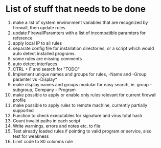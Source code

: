 # List of stuff that needs to be done

1. make a list of system environment variables that are recognized by firewall, then update rules.
2. update FirewallParamters with a list of incompatible paramters for reference
3. apply local IP to all rules
4. separate config file for installation directories, or a script which would auto detect installed programs.
5. some rules are missing comments
6. auto detect interfaces
7. CTRL + F and search for "TODO"
8. Implement unique names and groups for rules, -Name and -Group paramter vs -Display*
9. make display names and groups modular for easy search, ie. group - subgroup, Company - Program
10. make possible to apply or enable only rules relevant for current firewall profile
11. make possible to apply rules to remote machine, currently partially supported
12. Function to check executables for signature and virus total hash
13. Count invalid paths in each script
14. Write warnings, errors and notes etc. to file
15. Test already loaded rules if pointing to valid program or service, also test for weakness
16. Limit code to 80 columns rule
